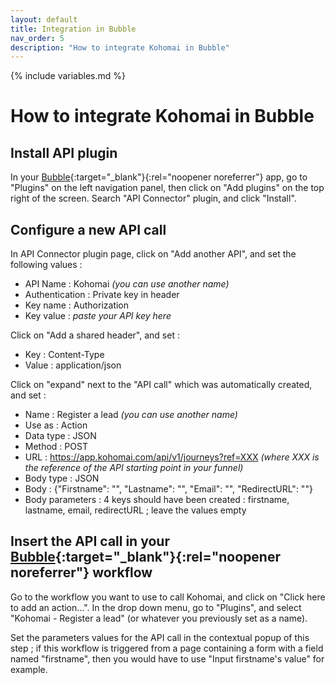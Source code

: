 ```yaml
---
layout: default
title: Integration in Bubble
nav_order: 5
description: "How to integrate Kohomai in Bubble"
---
```

{% include variables.md %}

# How to integrate Kohomai in Bubble

## Install API plugin
In your [Bubble]{:target="_blank"}{:rel="noopener noreferrer"} app, go to "Plugins" on the left navigation panel, then click on "Add plugins" on the top right of the screen. Search "API Connector" plugin, and click "Install".

## Configure a new API call
In API Connector plugin page, click on "Add another API", and set the following values :
* API Name : Kohomai _(you can use another name)_
* Authentication : Private key in header
* Key name : Authorization
* Key value : _paste your API key here_

Click on "Add a shared header", and set :
* Key : Content-Type
* Value : application/json

Click on "expand" next to the "API call" which was automatically created, and set :
* Name : Register a lead _(you can use another name)_
* Use as : Action
* Data type : JSON
* Method : POST
* URL : https://app.kohomai.com/api/v1/journeys?ref=XXX _(where XXX is the reference of the API starting point in your funnel)_
* Body type : JSON
* Body : {"Firstname": "<firstname>", "Lastname": "<lastname>", "Email": "<email>", "RedirectURL": "<redirectURL>"}
* Body parameters : 4 keys should have been created : firstname, lastname, email, redirectURL ; leave the values empty

## Insert the API call in your [Bubble]{:target="_blank"}{:rel="noopener noreferrer"} workflow

Go to the workflow you want to use to call Kohomai, and click on "Click here to add an action...". In the drop down menu, go to "Plugins", and select "Kohomai - Register a lead" (or whatever you previously set as a name).

Set the parameters values for the API call in the contextual popup of this step ; if this workflow is triggered from a page containing a form with a field named "firstname", then you would have to use "Input firstname's value" for example.

[Bubble]: https://bubble.io
